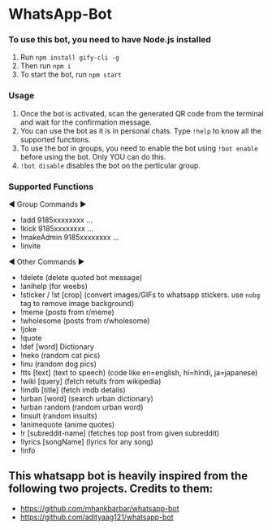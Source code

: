 # WhatsApp-Bot

### To use this bot, you need to have Node.js installed
1. Run ```npm install gify-cli -g```
2. Then run ```npm i```
3. To start the bot, run ```npm start```

### Usage
1. Once the bot is activated, scan the generated QR code from the terminal and wait for the confirmation message.
2. You can use the bot as it is in personal chats. Type ```!help``` to know all the supported functions.
3. To use the bot in groups, you need to enable the bot using ```!bot enable``` before using the bot. Only YOU can do this.
4. ```!bot disable``` disables the bot on the perticular group.

### Supported Functions

◄ Group Commands ►

- !add 9185xxxxxxxx ...
- !kick 9185xxxxxxxx ...
- !makeAdmin 9185xxxxxxxx ...
- !invite

◄ Other Commands ►

- !delete (delete quoted bot message)
- !anihelp (for weebs)
- !sticker / !st <nobg> [crop] (convert images/GIFs to whatsapp stickers. use ```nobg``` tag to remove image background)
- !meme (posts from r/meme)
- !wholesome (posts from r/wholesome)
- !joke
- !quote
- !def [word] Dictionary
- !neko (random cat pics)
- !inu (random dog pics)
- !tts <lang code> [text] (text to speech) (code like en=english, hi=hindi, ja=japanese)
- !wiki [query] (fetch retults from wikipedia) 
- !imdb [title] (fetch imdb details)
- !urban [word] (search urban dictionary)
- !urban random (random urban word)
- !insult (random insults)
- !animequote (anime quotes)
- !r [subreddit-name] (fetches top post from given subreddit)
- !lyrics [songName] (lyrics for any song)
- !info

## This whatsapp bot is heavily inspired from the following two projects. Credits to them:
- https://github.com/mhankbarbar/whatsapp-bot
- https://github.com/adityaag121/whatsapp-bot
